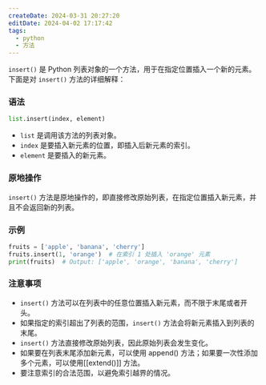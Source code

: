 ```yaml
---
createDate: 2024-03-31 20:27:20
editDate: 2024-04-02 17:17:42
tags:
  - python
  - 方法
---
```

`insert()` 是 Python 列表对象的一个方法，用于在指定位置插入一个新的元素。下面是对 `insert()` 方法的详细解释：

### 语法
```python
list.insert(index, element)
```

- `list` 是调用该方法的列表对象。
- `index` 是要插入新元素的位置，即插入后新元素的索引。
- `element` 是要插入的新元素。

### 原地操作
`insert()` 方法是原地操作的，即直接修改原始列表，在指定位置插入新元素，并且不会返回新的列表。

### 示例
```python
fruits = ['apple', 'banana', 'cherry']
fruits.insert(1, 'orange')  # 在索引 1 处插入 'orange' 元素
print(fruits)  # Output: ['apple', 'orange', 'banana', 'cherry']
```

### 注意事项
- `insert()` 方法可以在列表中的任意位置插入新元素，而不限于末尾或者开头。
- 如果指定的索引超出了列表的范围，`insert()` 方法会将新元素插入到列表的末尾。
- `insert()` 方法直接修改原始列表，因此原始列表会发生变化。
- 如果要在列表末尾添加新元素，可以使用 append() 方法；如果要一次性添加多个元素，可以使用[[extend()]] 方法。
- 要注意索引的合法范围，以避免索引越界的情况。